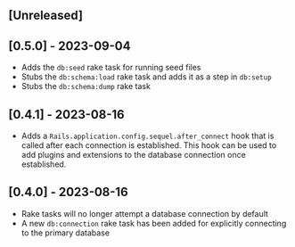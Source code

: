 ## [Unreleased]

## [0.5.0] - 2023-09-04

- Adds the `db:seed` rake task for running seed files
- Stubs the `db:schema:load` rake task and adds it as a step in `db:setup`
- Stubs the `db:schema:dump` rake task

## [0.4.1] - 2023-08-16

- Adds a `Rails.application.config.sequel.after_connect` hook that is called after each connection is established. This hook can be used to add plugins and extensions to the database connection once established.

## [0.4.0] - 2023-08-16

- Rake tasks will no longer attempt a database connection by default
- A new `db:connection` rake task has been added for explicitly connecting to the primary database
